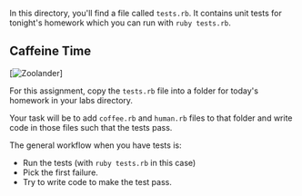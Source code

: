 In this directory, you'll find a file called `tests.rb`.
It contains unit tests for tonight's homework which you can run with `ruby tests.rb`.

## Caffeine Time

[![Zoolander](https://camo.githubusercontent.com/f2afba3861c39587a1ff4788765f13d6ad7a700c/687474703a2f2f6d656469612e67697068792e636f6d2f6d656469612f62585164437345744c4b7259492f67697068792e676966)]

For this assignment, copy the `tests.rb` file into
a folder for today's homework in your labs directory.

Your task will be to add `coffee.rb` and `human.rb` files to that folder
and write code in those files such that the tests pass.

The general workflow when you have tests is:

* Run the tests (with `ruby tests.rb` in this case)
* Pick the first failure.
* Try to write code to make the test pass.
